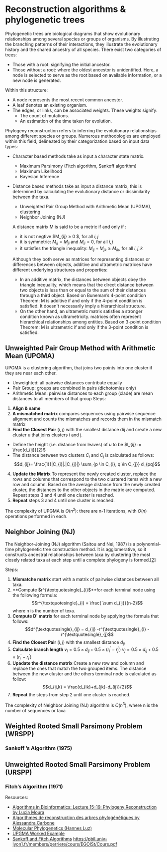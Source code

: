 # Reconstruction algorithms & phylogenetic trees
 
Phylogenetic trees are biological diagrams that show evolutionary relationships among several species or groups of organisms. By illustrating the branching patterns of their interactions, they illustrate the evolutionary history and the shared ancestry of all species. There exist two categories of trees:
- Those with a root: signifying the initial ancestor.
- Those without a root: where the oldest ancestor is unidentified. Here, a node is selected to serve as the root based on available information, or a new node is generated.
  
Within this structure:
- A node represents the most recent common ancestor.
- A leaf denotes an existing organism.
- The edges, or links, can be associated weights. These weights signify:
  - The count of mutations.
  - An estimation of the time taken for evolution.


Phylogeny reconstruction refers to inferring the evolutionary relationships among different species or groups. Numerous methodologies are employed within this field, delineated by their categorization based on input data types:
* Character based methods take as input a character state matrix.
  * Maximum Parsimony (Fitch algorithm, Sankoff algorithm)
  * Maximum Likelihood
  * Bayesian Inference
* Distance based methods take as input a distance matrix, this is determined by calculating the evolutionary distance or dissimilarity between the taxa.
  * Unweighted Pair Group Method with Arithmetic Mean (UPGMA), clustering
  * Neighbor Joining (NJ)

  A distance matrix M is said to be a metric if and only if :
  * it is not negtive  $M_{ij} ≥ 0 $, for all  $i, j$
  * it is symmetric: $M_{ij} = M_{ji}$ and $M_{ii} = 0$, for all $i, j$
  * it satisfies the triangle inequality: $M_{ij}$ + $M_{jk} ≥ M_{ik}$, for all $i, j, k$

  Although they both serve as matrices for representing distances or differences between objects, additive and ultrametric matrices have different underlying structures and properties:
  * In an additive matrix, the distances between objects obey the triangle inequality, which means that the direct distance between two objects is less than or equal to the sum of their distances through a third object. Based on Buneman’s 4-point condition Theorem:  M is additive if and only if the 4-point condition is satisfied. It doesn't necessarily imply a hierarchical structure.
  * On the other hand, an ultrametric matrix satisfies a stronger condition known as ultrametricity. matrices often represent hierarchical relationships among entities. Based on 3-point condition Theorem: M is ultrametric if and only if the 3-point condition is satisfied.
 
 
## Unweighted Pair Group Method with Arithmetic Mean (UPGMA)
UPGMA is a clustering algorithm, that joins two points into one cluster if they are near each other.
* Unweighted: all pairwise distances contribute equally
* Pair Group: groups are combined in pairs (dichotomies only)
* Arithmetic Mean: pairwise distances to each group (clade) are mean distances to all members of that group
Steps:
1. **Align & name**
2. **A mismatched matrix** compares sequences using pairwise sequence alignment and counts the mismatches and records them in the mismatch matrix
3. **Find the Closest Pair** $(i,j)$ with the smallest distance dij and create a new cluster u that joins clusters i and j.
* Define the height (i.e. distance from leaves) of $u$ to be $l_{ij} := \frac{d_{ij}}{2}$
*  The distance between two clusters $C_{i}$ and $C_{j}$ is calculated as follows:
   $$d_{ij}= \frac{1}{|C_{i}|.|C_{j}|} \sum_{p \in C_{i}, q \in C_{j}} d_{pq}$$

4. **Update the Matrix**  To represent the newly created cluster, replace the rows and columns that correspond to the two clustered items with a new row and column. Based on the average distance from the newly created cluster, the distances to the other objects in the matrix are computed.
Repeat steps 3 and 4 until one cluster is reached.
5. **Repeat** steps 3 and 4 until one cluster is reached.

The complexity of UPGMA is $O(n^{2})$: there are n-1 iterations, with $O(n)$ operations performed in each.

## Neighbor Joining (NJ)
The Neighbor-Joining (NJ) algorithm (Saitou and Nei, 1987) is a polynomial-time phylogenetic tree construction method. It is agglomerative, so it constructs ancestral relationships between taxa by clustering the most closely related taxa at each step until a complete phylogeny is formed.[[2]](https://www.frontiersin.org/articles/10.3389/fgene.2020.584785/full#:~:text=The%20Neighbor%2DJoining%20(NJ),a%20complete%20phylogeny%20is%20formed.)

Steps:
1. **Mismatche matrix** start with a matrix of pairwise distances between all taxa.
2. **Compute $r^{\textquotesingle}_{i}$**for each terminal node using the following formula:
   $$r^{\textquotesingle}_{i} = \frac{ \sum d_{ij}}{n-2}$$
   where n is the number of texa.
4. **Compute D' matrix** for each terminal node by applying the formula that follows:
   $$d^{\textquotesingle}_{ij} = d_{ij} -r^{\textquotesingle}_{i} -r^{\textquotesingle}_{j}$$
6. **Find the Closest Pair** $(i,j)$ with the smallest distance $d_{ij}$
7. **Calculate branch length**
   $v_{i} = 0.5 \times d_{ij} + 0.5 \times (r^{\prime}_{i} -r^{\prime}_{j})$
   $v_{j} = 0.5 \times d_{ij} + 0.5 \times (r^{\prime}_{j}-r^{\prime}_{i})$
8. **Upadate the distance matrix** Create a new row and column and replace the ones that match the two grouped items. The distance between the new cluster and the others terminal node is calculated as follow:
   $$d_{ij,k} = \frac{d_{ik}+d_{jk}-d_{ij}}{2}$$
9. **Repeat** the steps from step 2 until one cluster is reached.


The complexity of Neighbor Joining (NJ) algorithm is  $O(n^{3})$, where n is the number of sequences or taxa

## Weighted Rooted Small Parsimony Problem (WRSPP)
### Sankoff ’s Algorithm (1975)
## Unweighted Rooted Small Parsimony Problem (URSPP)
### Fitch’s Algorithm (1971)

Resources: 
* [Algorithms in Bioinformatics: Lecture 15-16: Phylogeny Reconstruction by Lucia Moura](https://www.site.uottawa.ca/~lucia/courses/5126-11/lecturenotes/16-17PhylogenyReconstruction.pdf)
* [Algorithmes de reconstruction des arbres phylogénétiques by Alessandra Carbone](https://www.ihes.fr/~carbone/L4_AAGB_Arbres_Phylogenetiques.pdf)
* [Molecular Phylogenetics (Hannes Luz)](https://www.molgen.mpg.de/3373145/evolution.pdf)
* [UPGMA Worked Example](http://www.slimsuite.unsw.edu.au/teaching/upgma/)
* [Sankoff and Fitch Algorithms](https://cs.rhodes.edu/~welshc/CS342/S20/SankoffFitchDetails.pdf)
https://pbil.univ-lyon1.fr/members/perriere/cours/EGOISt/Cours.pdf 
